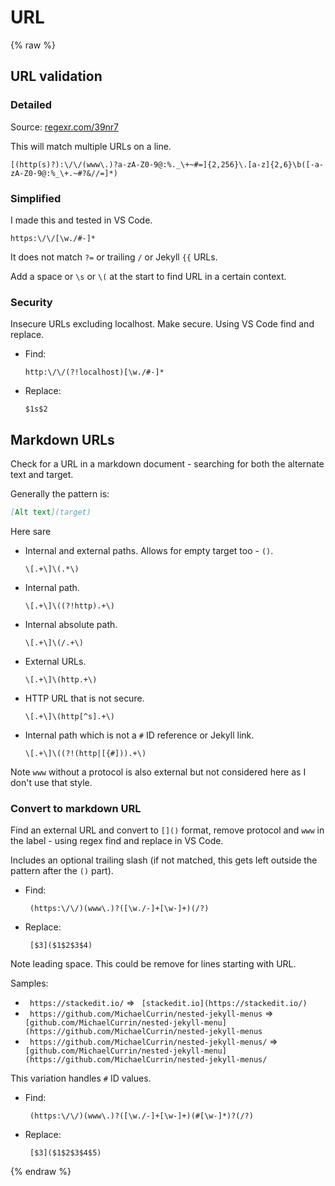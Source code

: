 # URL

{% raw %}


## URL validation

### Detailed

Source: [regexr.com/39nr7](https://regexr.com/39nr7)

This will match multiple URLs on a line.

```re
[(http(s)?):\/\/(www\.)?a-zA-Z0-9@:%._\+~#=]{2,256}\.[a-z]{2,6}\b([-a-zA-Z0-9@:%_\+.~#?&//=]*)
```

### Simplified

I made this and tested in VS Code.

```re
https:\/\/[\w./#-]*
```

It does not match `?=` or trailing `/` or Jekyll `{{` URLs.

Add a space or `\s` or `\(` at the start to find URL in a certain context.

### Security

Insecure URLs excluding localhost. Make secure. Using VS Code find and replace.

- Find:
    ```re
    http:\/\/(?!localhost)[\w./#-]*
    ```
- Replace:
    ```re
    $1s$2
    ```


## Markdown URLs

Check for a URL in a markdown document - searching for both the alternate text and target.

Generally the pattern is:

```markdown
[Alt text](target)
```

Here sare
- Internal and external paths. Allows for empty target too - `()`.
    ```re
    \[.+\]\(.*\)
    ```
- Internal path.
    ```re
    \[.+\]\((?!http).+\)
    ```
- Internal absolute path.
    ```re
    \[.+\]\(/.+\)
    ```
- External URLs.
    ```re
    \[.+\]\(http.+\)
    ```
- HTTP URL that is not secure.
    ```re
    \[.+\]\(http[^s].+\)
    ```
- Internal path which is not a `#` ID reference or Jekyll link.
    ```re
    \[.+\]\((?!(http|[{#])).+\)
    ```

Note `www` without a protocol is also external but not considered here as I don't use that style.

### Convert to markdown URL

Find an external URL and convert to `[]()` format, remove protocol and `www` in the label - using regex find and replace in VS Code.

Includes an optional trailing slash (if not matched, this gets left outside the pattern after the `()` part).

- Find:
    ```re
     (https:\/\/)(www\.)?([\w./-]+[\w-]+)(/?)
    ```
- Replace:
    ```re
     [$3]($1$2$3$4)
    ```

Note leading space. This could be remove for lines starting with URL.

Samples:

- ` https://stackedit.io/` => ` [stackedit.io](https://stackedit.io/)`
- ` https://github.com/MichaelCurrin/nested-jekyll-menus` => ` [github.com/MichaelCurrin/nested-jekyll-menu](https://github.com/MichaelCurrin/nested-jekyll-menus`
- ` https://github.com/MichaelCurrin/nested-jekyll-menus/` => ` [github.com/MichaelCurrin/nested-jekyll-menu](https://github.com/MichaelCurrin/nested-jekyll-menus/`

This variation handles `#` ID values.

- Find:
    ```re
     (https:\/\/)(www\.)?([\w./-]+[\w-]+)(#[\w-]*)?(/?)
    ```
- Replace:
    ```re
     [$3]($1$2$3$4$5)
    ```

{% endraw %}
